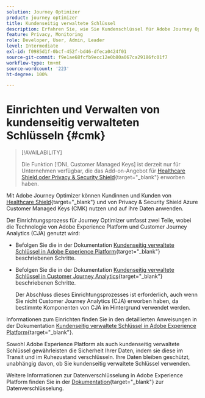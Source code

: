 ```yaml
---
solution: Journey Optimizer
product: journey optimizer
title: Kundenseitig verwaltete Schlüssel
description: Erfahren Sie, wie Sie Kundenschlüssel für Adobe Journey Optimizer einrichten und verwalten.
feature: Privacy, Monitoring
role: Developer, User, Admin, Leader
level: Intermediate
exl-id: f0985d1f-0bcf-452f-bd46-dfeca0424f01
source-git-commit: f9e1ae68fcfb9ecc12e0b80a067ca29186fc01f7
workflow-type: tm+mt
source-wordcount: '223'
ht-degree: 100%

---
```


# Einrichten und Verwalten von kundenseitig verwalteten Schlüsseln {#cmk}

>[!AVAILABILITY]
>
>Die Funktion [!DNL Customer Managed Keys] ist derzeit nur für Unternehmen verfügbar, die das Add-on-Angebot für [Healthcare Shield oder Privacy &amp; Security Shield](https://experienceleague.adobe.com/docs/events/customer-data-management-voices-recordings/governance/healthcare-shield.html?lang=de){target="_blank"} erworben haben.

Mit Adobe Journey Optimizer können Kundinnen und Kunden von [Healthcare Shield](https://www.adobe.com/trust/compliance/hipaa-ready.html){target="_blank"} und von Privacy &amp; Security Shield Azure Customer Managed Keys (CMK) nutzen und auf ihre Daten anwenden.

Der Einrichtungsprozess für Journey Optimizer umfasst zwei Teile, wobei die Technologie von Adobe Experience Platform und Customer Journey Analytics (CJA) genutzt wird:

* Befolgen Sie die in der Dokumentation [Kundenseitig verwaltete Schlüssel in Adobe Experience Platform](https://experienceleague.adobe.com/de/docs/experience-platform/landing/governance-privacy-security/customer-managed-keys/overview){target="_blank"} beschriebenen Schritte.
* Befolgen Sie die in der Dokumentation [Kundenseitig verwaltete Schlüssel in Customer Journey Analytics](https://experienceleague.adobe.com/docs/analytics-platform/using/cja-privacy/cmk.html?lang=de){target="_blank"} beschriebenen Schritte.

  Der Abschluss dieses Einrichtungsprozesses ist erforderlich, auch wenn Sie nicht Customer Journey Analytics (CJA) erworben haben, da bestimmte Komponenten von CJA im Hintergrund verwendet werden.

Informationen zum Einrichten finden Sie in den detaillierten Anweisungen in der Dokumentation [Kundenseitig verwaltete Schlüssel in Adobe Experience Platform](https://experienceleague.adobe.com/docs/experience-platform/landing/governance-privacy-security/encryption.html?lang=de){target="_blank"}.

Sowohl Adobe Experience Platform als auch kundenseitig verwaltete Schlüssel gewährleisten die Sicherheit Ihrer Daten, indem sie diese im Transit und im Ruhezustand verschlüsseln. Ihre Daten bleiben geschützt, unabhängig davon, ob Sie kundenseitig verwaltete Schlüssel verwenden.

Weitere Informationen zur Datenverschlüsselung in Adobe Experience Platform finden Sie in der [Dokumentation](https://experienceleague.adobe.com/docs/experience-platform/landing/governance-privacy-security/encryption.html?lang=de){target="_blank"} zur Datenverschlüsselung.
